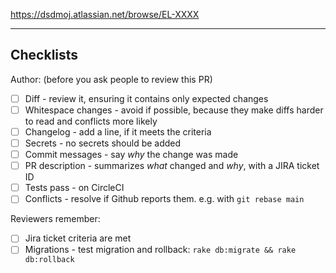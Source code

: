 https://dsdmoj.atlassian.net/browse/EL-XXXX

<!-- Describe *what* you did and *why* -->

---

## Checklists

Author: (before you ask people to review this PR)

- [ ] Diff - review it, ensuring it contains only expected changes
- [ ] Whitespace changes - avoid if possible, because they make diffs harder to read and conflicts more likely
- [ ] Changelog - add a line, if it meets the criteria
- [ ] Secrets - no secrets should be added
- [ ] Commit messages - say *why* the change was made
- [ ] PR description - summarizes *what* changed and *why*, with a JIRA ticket ID
- [ ] Tests pass - on CircleCI
- [ ] Conflicts - resolve if Github reports them. e.g. with `git rebase main`

Reviewers remember:

- [ ] Jira ticket criteria are met
- [ ] Migrations - test migration and rollback: `rake db:migrate && rake db:rollback`
